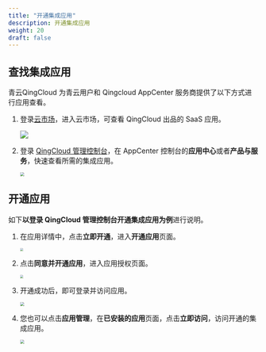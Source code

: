 ```yaml
---
title: "开通集成应用"
description: 开通集成应用
weight: 20
draft: false
---
```


## 查找集成应用

青云QingCloud 为青云用户和 Qingcloud AppCenter 服务商提供了以下方式进行应用查看。

1. 登录[云市场](https://marketplace.qingcloud.com/)，进入云市场，可查看 QingCloud 出品的 SaaS 应用。

   ![](../../../_images/um_saas_app.png)

2. 登录 [QingCloud 管理控制台](https://console.qingcloud.com/)，在 AppCenter 控制台的**应用中心**或者**产品与服务**，快速查看所需的集成应用。

   <img src="../../../_images/um_saas_appcenter.png" style="zoom:50%;" />

## 开通应用

如下**以登录 QingCloud 管理控制台开通集成应用为例**进行说明。

1. 在应用详情中，点击**立即开通**，进入**开通应用**页面。

   <img src="../../../_images/um_open_saasapp.png" style="zoom:40%;" />

2. 点击**同意并开通应用**，进入应用授权页面。

   <img src="../../../_images/um_open_saas.png" style="zoom:40%;" />

3. 开通成功后，即可登录并访问应用。

   <img src="../../../_images/um_saas_app_login.png" style="zoom:50%;" />

4. 您也可以点击**应用管理**，在**已安装的应用**页面，点击**立即访问**，访问开通的集成应用。

   <img src="../../../_images/um_saas_login.png" style="zoom:50%;" />
